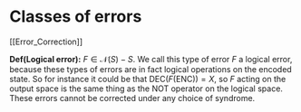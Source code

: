 # Classes of errors
[[Error_Correction]]

**Def(Logical error):** $F \in \mathcal{N}(S)-S$. We call this type of error $F$ a logical error, because these types of errors are in fact logical operations on the encoded state. So for instance it could be that $\text{DEC}(F(\text{ENC})) = X$, so $F$ acting on the output space is the same thing as the NOT operator on the logical space. These errors cannot be corrected under any choice of syndrome.


